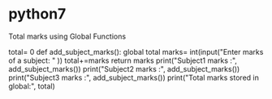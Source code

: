 # python7
Total marks using Global Functions

total= 0
def add_subject_marks():
    global total
    marks= int(input("Enter marks of a subject: " ))
    total+=marks
    return marks
print("Subject1 marks :", add_subject_marks())
print("Subject2 marks :", add_subject_marks())
print("Subject3 marks :", add_subject_marks())
print("Total marks stored in global:", total)
